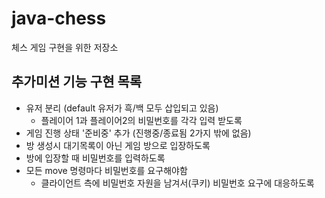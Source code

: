 # java-chess
체스 게임 구현을 위한 저장소

## 추가미션 기능 구현 목록
- 유저 분리 (default 유저가 흑/백 모두 삽입되고 있음)
    - 플레이어 1과 플레이어2의 비밀번호를 각각 입력 받도록
- 게임 진행 상태 '준비중' 추가 (진행중/종료됨 2가지 밖에 없음)
- 방 생성시 대기목록이 아닌 게임 방으로 입장하도록
- 방에 입장할 때 비밀번호를 입력하도록
- 모든 move 명령마다 비밀번호를 요구해야함
    - 클라이언트 측에 비밀번호 자원을 남겨서(쿠키) 비밀번호 요구에 대응하도록